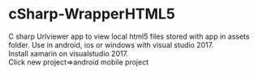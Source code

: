 # cSharp-WrapperHTML5
C sharp Urlviewer app to view local html5 files stored with app in assets folder. Use in android, ios or windows with visual studio 2017.
<br>
Install xamarin on visualstudio 2017.
<br>
Click new project=>android mobile project
<br>
